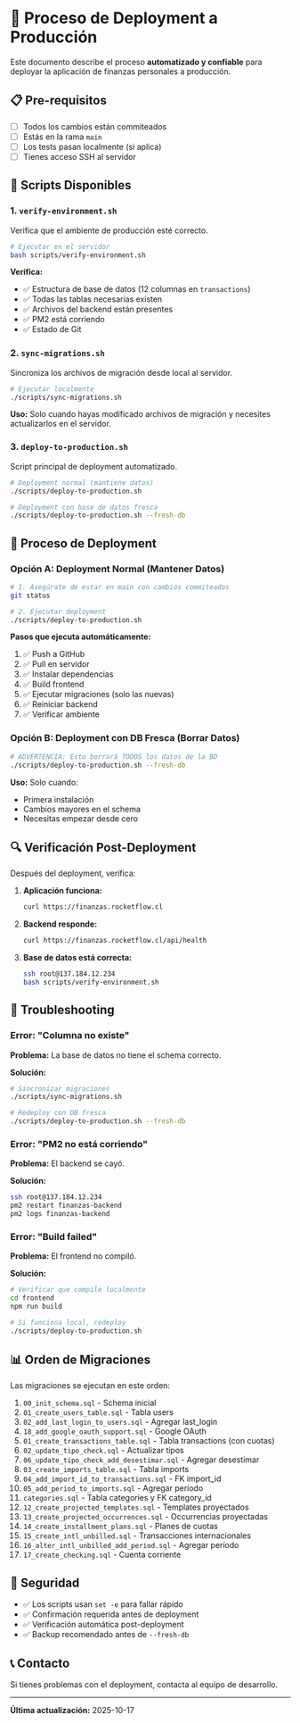 # 🚀 Proceso de Deployment a Producción

Este documento describe el proceso **automatizado y confiable** para deployar la aplicación de finanzas personales a producción.

## 📋 Pre-requisitos

- [ ] Todos los cambios están commiteados
- [ ] Estás en la rama `main`
- [ ] Los tests pasan localmente (si aplica)
- [ ] Tienes acceso SSH al servidor

## 🔧 Scripts Disponibles

### 1. `verify-environment.sh`
Verifica que el ambiente de producción esté correcto.

```bash
# Ejecutar en el servidor
bash scripts/verify-environment.sh
```

**Verifica:**
- ✅ Estructura de base de datos (12 columnas en `transactions`)
- ✅ Todas las tablas necesarias existen
- ✅ Archivos del backend están presentes
- ✅ PM2 está corriendo
- ✅ Estado de Git

### 2. `sync-migrations.sh`
Sincroniza los archivos de migración desde local al servidor.

```bash
# Ejecutar localmente
./scripts/sync-migrations.sh
```

**Uso:** Solo cuando hayas modificado archivos de migración y necesites actualizarlos en el servidor.

### 3. `deploy-to-production.sh`
Script principal de deployment automatizado.

```bash
# Deployment normal (mantiene datos)
./scripts/deploy-to-production.sh

# Deployment con base de datos fresca
./scripts/deploy-to-production.sh --fresh-db
```

## 📝 Proceso de Deployment

### Opción A: Deployment Normal (Mantener Datos)

```bash
# 1. Asegúrate de estar en main con cambios commiteados
git status

# 2. Ejecutar deployment
./scripts/deploy-to-production.sh
```

**Pasos que ejecuta automáticamente:**
1. ✅ Push a GitHub
2. ✅ Pull en servidor
3. ✅ Instalar dependencias
4. ✅ Build frontend
5. ✅ Ejecutar migraciones (solo las nuevas)
6. ✅ Reiniciar backend
7. ✅ Verificar ambiente

### Opción B: Deployment con DB Fresca (Borrar Datos)

```bash
# ADVERTENCIA: Esto borrará TODOS los datos de la BD
./scripts/deploy-to-production.sh --fresh-db
```

**Uso:** Solo cuando:
- Primera instalación
- Cambios mayores en el schema
- Necesitas empezar desde cero

## 🔍 Verificación Post-Deployment

Después del deployment, verifica:

1. **Aplicación funciona:**
   ```bash
   curl https://finanzas.rocketflow.cl
   ```

2. **Backend responde:**
   ```bash
   curl https://finanzas.rocketflow.cl/api/health
   ```

3. **Base de datos está correcta:**
   ```bash
   ssh root@137.184.12.234
   bash scripts/verify-environment.sh
   ```

## 🐛 Troubleshooting

### Error: "Columna no existe"

**Problema:** La base de datos no tiene el schema correcto.

**Solución:**
```bash
# Sincronizar migraciones
./scripts/sync-migrations.sh

# Redeploy con DB fresca
./scripts/deploy-to-production.sh --fresh-db
```

### Error: "PM2 no está corriendo"

**Problema:** El backend se cayó.

**Solución:**
```bash
ssh root@137.184.12.234
pm2 restart finanzas-backend
pm2 logs finanzas-backend
```

### Error: "Build failed"

**Problema:** El frontend no compiló.

**Solución:**
```bash
# Verificar que compile localmente
cd frontend
npm run build

# Si funciona local, redeploy
./scripts/deploy-to-production.sh
```

## 📊 Orden de Migraciones

Las migraciones se ejecutan en este orden:

1. `00_init_schema.sql` - Schema inicial
2. `01_create_users_table.sql` - Tabla users
3. `02_add_last_login_to_users.sql` - Agregar last_login
4. `18_add_google_oauth_support.sql` - Google OAuth
5. `01_create_transactions_table.sql` - Tabla transactions (con cuotas)
6. `02_update_tipo_check.sql` - Actualizar tipos
7. `06_update_tipo_check_add_desestimar.sql` - Agregar desestimar
8. `03_create_imports_table.sql` - Tabla imports
9. `04_add_import_id_to_transactions.sql` - FK import_id
10. `05_add_period_to_imports.sql` - Agregar período
11. `categories.sql` - Tabla categories y FK category_id
12. `12_create_projected_templates.sql` - Templates proyectados
13. `13_create_projected_occurrences.sql` - Occurrencias proyectadas
14. `14_create_installment_plans.sql` - Planes de cuotas
15. `15_create_intl_unbilled.sql` - Transacciones internacionales
16. `16_alter_intl_unbilled_add_period.sql` - Agregar período
17. `17_create_checking.sql` - Cuenta corriente

## 🔐 Seguridad

- ✅ Los scripts usan `set -e` para fallar rápido
- ✅ Confirmación requerida antes de deployment
- ✅ Verificación automática post-deployment
- ✅ Backup recomendado antes de `--fresh-db`

## 📞 Contacto

Si tienes problemas con el deployment, contacta al equipo de desarrollo.

---

**Última actualización:** 2025-10-17
